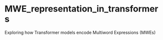 # MWE_representation_in_transformers
Exploring how Transformer models encode Multiword Expressions (MWEs)
